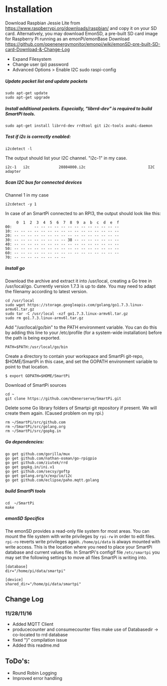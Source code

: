 # Installation
Download Raspbian Jessie Lite from https://www.raspberrypi.org/downloads/raspbian/ and copy it on your SD card.
Alternatively, you may download EmonSD, a pre-built SD card image for Raspberry Pi running as an emonPi/emonBase
Download https://github.com/openenergymonitor/emonpi/wiki/emonSD-pre-built-SD-card-Download-&-Change-Log

* Expand Filesystem
* Change user (pi) password
* Advanced Options > Enable I2C
	sudo raspi-config 

##### Update packet list and update packets

    sudo apt-get update
    sudo apt-get upgrade

##### Install additional packets. Especially, "librrd-dev" is required to build SmartPi tools.

    sudo apt-get install librrd-dev rrdtool git i2c-tools avahi-daemon

##### Test if i2c is correctly enabled:

    i2cdetect -l

The output should list your I2C channel. "i2c-1" in my case.

    i2c-1   i2c             20804000.i2c                            I2C adapter

##### Scan I2C bus for connected devices
Channel 1 in my case

    i2cdetect -y 1

In case of an SmartPi connected to an RPI3, the output should look like this:

		 0  1  2  3  4  5  6  7  8  9  a  b  c  d  e  f
	00:          -- -- -- -- -- -- -- -- -- -- -- -- --
	10: -- -- -- -- -- -- -- -- -- -- -- -- -- -- -- --
	20: -- -- -- -- -- -- -- -- -- -- -- -- -- -- -- --
	30: -- -- -- -- -- -- -- -- 38 -- -- -- -- -- -- --
	40: -- -- -- -- -- -- -- -- -- -- -- -- -- -- -- --
	50: -- -- -- -- -- -- -- -- -- -- -- -- -- -- -- --
	60: -- -- -- -- -- -- -- -- -- -- -- -- -- -- -- --
	70: -- -- -- -- -- -- -- --
	
##### Install go
Download the archive and extract it into /usr/local, creating a Go tree in /usr/local/go.
Currently version 1.7.3 is up to date. You may need to adapt the filenamy according to latest version.
	
    cd /usr/local
    sudo wget https://storage.googleapis.com/golang/go1.7.3.linux-armv6l.tar.gz
    sudo tar -C /usr/local -xzf go1.7.3.linux-armv6l.tar.gz
    sudo rm go1.7.3.linux-armv6l.tar.gz

Add "/usr/local/go/bin" to the PATH environment variable.
You can do this by adding this line to your /etc/profile (for a system-wide installation) before the path is being exported.

    PATH=$PATH:/usr/local/go/bin

Create a directory to contain your workspace and SmartPi git-repo, $HOME/SmartPi in this case,
and set the GOPATH environment variable to point to that location.

    $ export GOPATH=$HOME/SmartPi

Download of SmartPi sources

    cd ~
    git clone https://github.com/nDenerserve/SmartPi.git

Delete some Go library folders of Smartpi git repository if present.
We will create them again. (Caused problem on my rpi.)

    rm ~/SmartPi/src/github.com
    rm ~/SmartPi/src/golang.org
    rm ~/SmartPi/src/gopkg.in

##### Go dependencies:

    go get github.com/gorilla/mux
    go get github.com/nathan-osman/go-rpigpio
    go get github.com/ziutek/rrd
    go get gopkg.in/ini.v1
    go get github.com/secsy/goftp
    go get golang.org/x/exp/io/i2c
    go get github.com/eclipse/paho.mqtt.golang 

##### build SmartPi tools
	cd  ~/SmartPi
	make

##### emonSD Specifics
The emonSD provides a read-only file system for most areas.
You can mount the file system with write privileges by ```rpi-rw``` in order to edit files.
```rpi-ro``` reverts write privileges again. ```/home/pi/data``` is always mounted with write access.
This is the location where you need to place your SmartPi database and current values file.
In SmartPi's configif file ```/etc/smartpi``` you may set the following settings to move all files SmartPi is writing into.

    [database]
    dir="/home/pi/data/smartpi"
    
    [device]
    shared_dir="/home/pi/data/smartpi"



## Change Log

### 11/28/11/16
 * Added MQTT Client
 * producecounter and consumecounter files make use of Databasedir -> co-located to rrd database
 * fixed "}" compilation issue
 * Added this readme.md
 
## ToDo's:
   * Round Robin Logging
   * Improved error handling
